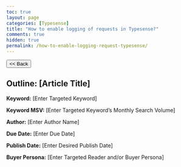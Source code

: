 ```yaml
---
toc: true
layout: page
categories: [Typesense]
title: "How to enable logging of requests in Typesense?"
comments: true
hidden: true
permalink: /how-to-enable-logging-request-typesense/
---
```


<button class="back-button" onclick="window.history.back()"><< Back</button>

## Outline: [Article Title]

**Keyword:** [Enter Targeted Keyword]

**Keyword MSV:** [Enter Targeted Keyword’s Monthly Search Volume]

**Author:** [Enter Author Name]

**Due Date:** [Enter Due Date]

**Publish Date:** [Enter Desired Publish Date]

**Buyer Persona:** [Enter Targeted Reader and/or Buyer Persona]

<br>
